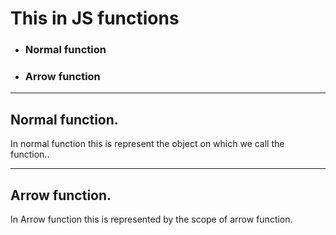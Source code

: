 # This in JS functions

- ### Normal function
- ### Arrow function

---

## Normal function.

In normal function this is represent the object on which we call the function..

---

## Arrow function.

In Arrow function this is represented by the scope of arrow function.
